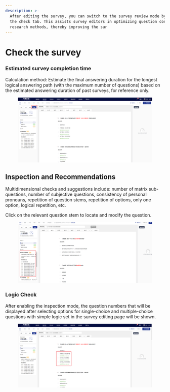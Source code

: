 ```yaml
---
description: >-
  After editing the survey, you can switch to the survey review mode by clicking
  the check tab. This assists survey editors in optimizing question content and
  research methods, thereby improving the sur
---
```


# Check the survey

### Estimated survey completion time

Calculation method: Estimate the final answering duration for the longest logical answering path (with the maximum number of questions) based on the estimated answering duration of past surveys, for reference only.

<figure><img src="../../.gitbook/assets/image (1).png" alt=""><figcaption></figcaption></figure>

## Inspection and Recommendations

Multidimensional checks and suggestions include: number of matrix sub-questions, number of subjective questions, consistency of personal pronouns, repetition of question stems, repetition of options, only one option, logical repetition, etc.

Click on the relevant question stem to locate and modify the question.

<figure><img src="../../.gitbook/assets/image.png" alt=""><figcaption></figcaption></figure>



### Logic Check

After enabling the inspection mode, the question numbers that will be displayed after selecting options for single-choice and multiple-choice questions with simple logic set in the survey editing page will be shown.



<figure><img src="../../.gitbook/assets/image (2).png" alt=""><figcaption></figcaption></figure>
